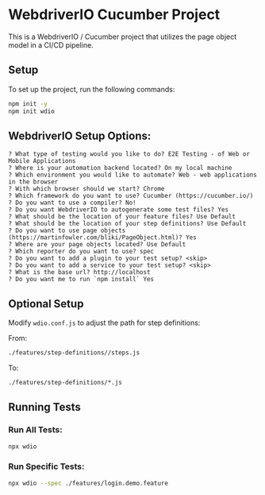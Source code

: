 
# WebdriverIO Cucumber Project

This is a WebdriverIO / Cucumber project that utilizes the page object model in a CI/CD pipeline.

## Setup

To set up the project, run the following commands:

```bash
npm init -y
npm init wdio
```

## WebdriverIO Setup Options:

```
? What type of testing would you like to do? E2E Testing - of Web or Mobile Applications
? Where is your automation backend located? On my local machine
? Which environment you would like to automate? Web - web applications in the browser
? With which browser should we start? Chrome
? Which framework do you want to use? Cucumber (https://cucumber.io/)
? Do you want to use a compiler? No!
? Do you want WebdriverIO to autogenerate some test files? Yes
? What should be the location of your feature files? Use Default
? What should be the location of your step definitions? Use Default
? Do you want to use page objects (https://martinfowler.com/bliki/PageObject.html)? Yes
? Where are your page objects located? Use Default
? Which reporter do you want to use? spec
? Do you want to add a plugin to your test setup? <skip>
? Do you want to add a service to your test setup? <skip>
? What is the base url? http://localhost
? Do you want me to run `npm install` Yes
```

## Optional Setup

Modify `wdio.conf.js` to adjust the path for step definitions:

From:
```bash
./features/step-definitions//steps.js
```
To:
```bash
./features/step-definitions/*.js
```

## Running Tests

### Run All Tests:

```bash
npx wdio
```

### Run Specific Tests:

```bash
npx wdio --spec ./features/login.demo.feature
```
```
